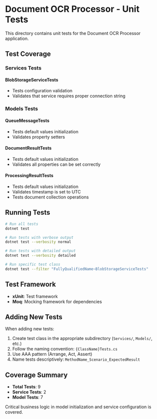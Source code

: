 # Document OCR Processor - Unit Tests

This directory contains unit tests for the Document OCR Processor application.

## Test Coverage

### Services Tests

#### BlobStorageServiceTests
- Tests configuration validation
- Validates that service requires proper connection string

### Models Tests

#### QueueMessageTests
- Tests default values initialization
- Validates property setters

#### DocumentResultTests
- Tests default values initialization
- Validates all properties can be set correctly

#### ProcessingResultTests
- Tests default values initialization
- Validates timestamp is set to UTC
- Tests document collection operations

## Running Tests

```bash
# Run all tests
dotnet test

# Run tests with verbose output
dotnet test --verbosity normal

# Run tests with detailed output
dotnet test --verbosity detailed

# Run specific test class
dotnet test --filter "FullyQualifiedName~BlobStorageServiceTests"
```

## Test Framework

- **xUnit**: Test framework
- **Moq**: Mocking framework for dependencies

## Adding New Tests

When adding new tests:

1. Create test class in the appropriate subdirectory (`Services/`, `Models/`, etc.)
2. Follow the naming convention: `{ClassName}Tests.cs`
3. Use AAA pattern (Arrange, Act, Assert)
4. Name tests descriptively: `MethodName_Scenario_ExpectedResult`

## Coverage Summary

- **Total Tests**: 9
- **Service Tests**: 2
- **Model Tests**: 7

Critical business logic in model initialization and service configuration is covered.
